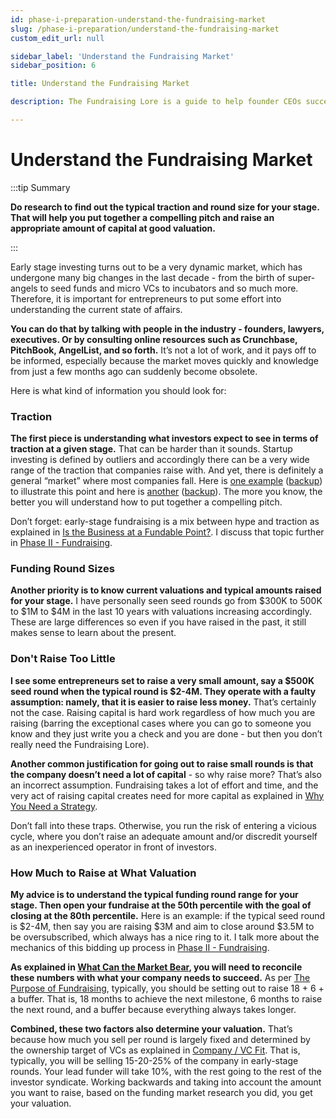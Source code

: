 ```yaml
---
id: phase-i-preparation-understand-the-fundraising-market
slug: /phase-i-preparation/understand-the-fundraising-market
custom_edit_url: null

sidebar_label: 'Understand the Fundraising Market'
sidebar_position: 6

title: Understand the Fundraising Market

description: The Fundraising Lore is a guide to help founder CEOs successfully raise early-stage VC financing from Silicon Valley investors.

---
```


# Understand the Fundraising Market

:::tip Summary

**Do research to find out the typical traction and round size for your stage. That will help you put together a compelling pitch and raise an appropriate amount of capital at good valuation.**

:::

Early stage investing turns out to be a very dynamic market, which has undergone many big changes in the last decade - from the birth of super-angels to seed funds and micro VCs to incubators and so much more. Therefore, it is important for entrepreneurs to put some effort into understanding the current state of affairs.

**You can do that by talking with people in the industry - founders, lawyers, executives. Or by consulting online resources such as Crunchbase, PitchBook, AngelList, and so forth.** It’s not a lot of work, and it pays off to be informed, especially because the market moves quickly and knowledge from just a few months ago can suddenly become obsolete.

Here is what kind of information you should look for:

### Traction

**The first piece is understanding what investors expect to see in terms of traction at a given stage.** That can be harder than it sounds. Startup investing is defined by outliers and accordingly there can be a very wide range of the traction that companies raise with. And yet, there is definitely a general “market” where most companies fall. Here is [one example](https://bettereveryday.vc/how-much-traction-do-you-really-need-to-raise-a-seed-or-series-a-round-5fb0cf532201) ([backup](/backups/How-Much-Traction-Do-You-Really-Need-to-Raise-a-Seed-or-Series-A-Round.pdf)) to illustrate this point and here is [another](https://blog.initialized.com/2021/06/the-metrics-you-need-to-raise-a-series-a/) ([backup](/backups/The-Metrics-You-Need-To-Raise-a-Series-A-View-from-Initialized.pdf)). The more you know, the better you will understand how to put together a compelling pitch.

Don’t forget: early-stage fundraising is a mix between hype and traction as explained in [Is the Business at a Fundable Point?](/deciding-to-fundraise/tactical-considerations/is-the-business-at-a-fundable-point). I discuss that topic further in [Phase II - Fundraising](/phase-ii-fundraising).


### Funding Round Sizes

**Another priority is to know current valuations and typical amounts raised for your stage.** I have personally seen seed rounds go from $300K to 500K to $1M to $4M in the last 10 years with valuations increasing accordingly. These are large differences so even if you have raised in the past, it still makes sense to learn about the present. 

### Don't Raise Too Little

**I see some entrepreneurs set to raise a very small amount, say a $500K seed round when the typical round is $2-4M. They operate with a faulty assumption: namely, that it is easier to raise less money.** That’s certainly not the case. Raising capital is hard work regardless of how much you are raising (barring the exceptional cases where you can go to someone you know and they just write you a check and you are done - but then you don’t really need the Fundraising Lore). 

**Another common justification for going out to raise small rounds is that the company doesn’t need a lot of capital** - so why raise more? That’s also an incorrect assumption. Fundraising takes a lot of effort and time, and the very act of raising capital creates need for more capital as explained in [Why You Need a Strategy](/deciding-to-fundraise/why-you-need-a-strategy#its-significantly-harder-to-build-a-successful-company). 

Don’t fall into these traps. Otherwise, you run the risk of entering a vicious cycle, where you don’t raise an adequate amount and/or discredit yourself as an inexperienced operator in front of investors.

### How Much to Raise at What Valuation

**My advice is to understand the typical funding round range for your stage. Then open your fundraise at the 50th percentile with the goal of closing at the 80th percentile.** Here is an example: if the typical seed round is $2-4M, then say you are raising $3M and aim to close around $3.5M to be oversubscribed, which always has a nice ring to it. I talk more about the mechanics of this bidding up process in [Phase II - Fundraising](/phase-ii-fundraising).

**As explained in [What Can the Market Bear](/deciding-to-fundraise/tactical-considerations/what-can-the-market-bear), you will need to reconcile these numbers with what your company needs to succeed.** As per [The Purpose of Fundraising](/deciding-to-fundraise/the-purpose-of-fundraising), typically, you should be setting out to raise 18 + 6 + a buffer. That is, 18 months to achieve the next milestone, 6 months to raise the next round, and a buffer because everything always takes longer. 

**Combined, these two factors also determine your valuation.** That’s because how much you sell per round is largely fixed and determined by the ownership target of VCs as explained in [Company / VC Fit](/deciding-to-fundraise/company-vc-fit). That is, typically, you will be selling 15-20-25% of the company in early-stage rounds. Your lead funder will take 10%, with the rest going to the rest of the investor syndicate. Working backwards and taking into account the amount you want to raise, based on the funding market research you did, you get your valuation.